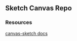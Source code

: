 ## Sketch Canvas Repo

### Resources
[canvas-sketch docs](https://github.com/mattdesl/canvas-sketch/tree/master/docs)